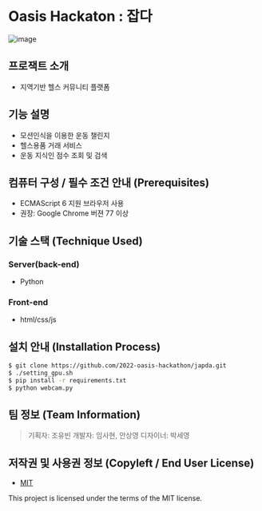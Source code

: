 
# Oasis Hackaton : 잡다
![image](https://user-images.githubusercontent.com/80442707/180081996-e1cdf8b2-3947-46b0-b1c6-5360ec47e665.png)

## 프로잭트 소개
- 지역기반 헬스 커뮤니티 플랫폼


## 기능 설명
 - 모션인식을 이용한 운동 챌린지
 - 헬스용품 거래 서비스
 - 운동 지식인 점수 조회 및 검색

## 컴퓨터 구성 / 필수 조건 안내 (Prerequisites)
* ECMAScript 6 지원 브라우저 사용
* 권장: Google Chrome 버젼 77 이상

## 기술 스택 (Technique Used) 
### Server(back-end)
 - Python 
 
### Front-end
 -  html/css/js

## 설치 안내 (Installation Process)
```bash
$ git clone https://github.com/2022-oasis-hackathon/japda.git
$ ./setting_gpu.sh
$ pip install -r requirements.txt
$ python webcam.py
```

## 팀 정보 (Team Information)
> 기획자: 조유빈 개발자: 임사현, 안상영 디자이너: 박세영

## 저작권 및 사용권 정보 (Copyleft / End User License)
 * [MIT](https://github.com/osam2020-WEB/Sample-ProjectName-TeamName/blob/master/license.md)

This project is licensed under the terms of the MIT license.
